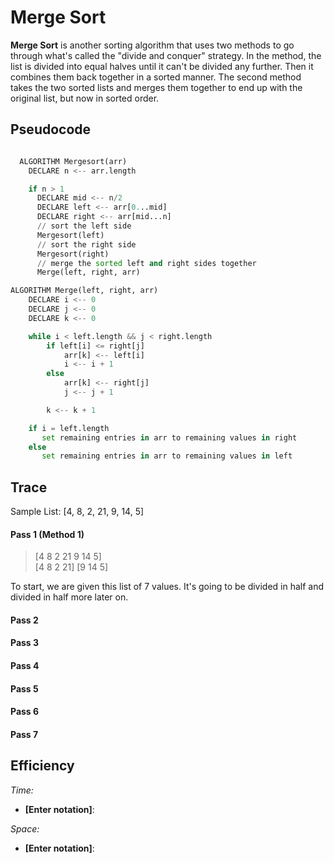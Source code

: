 # Merge Sort

**Merge Sort** is another sorting algorithm that uses two methods to go through what's called the "divide and conquer" strategy. In the method, the list is divided into equal halves until it can't be divided any further. Then it combines them back together in a sorted manner. The second method takes the two sorted lists and merges them together to end up with the original list, but now in sorted order.

## Pseudocode

```python

  ALGORITHM Mergesort(arr)
    DECLARE n <-- arr.length

    if n > 1
      DECLARE mid <-- n/2
      DECLARE left <-- arr[0...mid]
      DECLARE right <-- arr[mid...n]
      // sort the left side
      Mergesort(left)
      // sort the right side
      Mergesort(right)
      // merge the sorted left and right sides together
      Merge(left, right, arr)

ALGORITHM Merge(left, right, arr)
    DECLARE i <-- 0
    DECLARE j <-- 0
    DECLARE k <-- 0

    while i < left.length && j < right.length
        if left[i] <= right[j]
            arr[k] <-- left[i]
            i <-- i + 1
        else
            arr[k] <-- right[j]
            j <-- j + 1

        k <-- k + 1

    if i = left.length
       set remaining entries in arr to remaining values in right
    else
       set remaining entries in arr to remaining values in left

```

## Trace

Sample List: [4, 8, 2, 21, 9, 14, 5]

#### Pass 1 (Method 1)

> [4   8   2   21   9   14   5]  
> [4    8   2   21]   [9  14   5]

To start, we are given this list of 7 values. It's going to be divided in half and divided in half more later on.

#### Pass 2


#### Pass 3


#### Pass 4


#### Pass 5


#### Pass 6


#### Pass 7


## Efficiency

*Time:*
- **[Enter notation]**:

*Space:*
- **[Enter notation]**:
